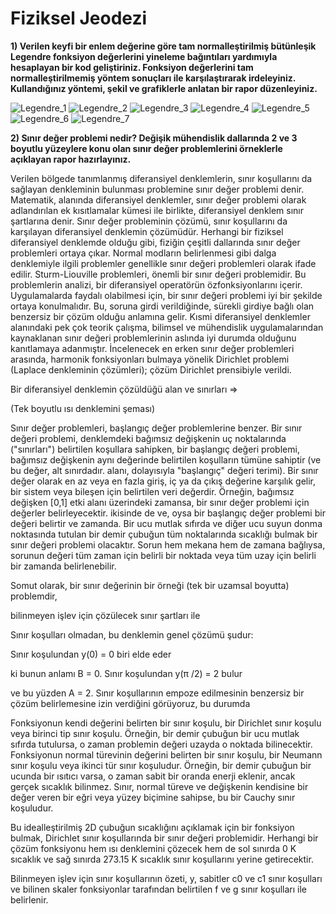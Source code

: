 # Fiziksel Jeodezi

 **1) Verilen keyfi bir enlem değerine göre tam normalleştirilmiş bütünleşik Legendre fonksiyon değerlerini yineleme bağıntıları yardımıyla hesaplayan bir kod geliştiriniz. Fonksiyon değerlerini tam normalleştirilmemiş yöntem sonuçları ile karşılaştırarak irdeleyiniz. Kullandığınız yöntemi, şekil ve grafiklerle anlatan bir rapor düzenleyiniz.**


![Legendre_1](https://i.imgur.com/1hnV9UI.png)
![Legendre_2](https://i.hizliresim.com/FPDEPH.png)
![Legendre_3](https://i.hizliresim.com/q6pzyD.png)
![Legendre_4](https://i.hizliresim.com/iZqZmp.png)
![Legendre_5](https://i.imgur.com/kWK9jrk.png)
![Legendre_6](https://i.hizliresim.com/fb6lY4.png)
![Legendre_7](https://i.imgur.com/foa21Gn.png)


 **2) Sınır değer problemi nedir? Değişik mühendislik dallarında 2 ve 3 boyutlu yüzeylere konu olan sınır değer problemlerini örneklerle açıklayan rapor hazırlayınız.**
 
 
Verilen bölgede tanımlanmış diferansiyel denklemlerin, sınır koşullarını da sağlayan denkleminin bulunması problemine sınır değer problemi denir.
Matematik, alanında diferansiyel denklemler, sınır değer problemi olarak adlandırılan ek kısıtlamalar kümesi ile birlikte, diferansiyel denklem sınır şartlarına denir. Sınır değer probleminin çözümü, sınır koşullarını da karşılayan diferansiyel denklemin çözümüdür.
Herhangi bir fiziksel diferansiyel denklemde olduğu gibi, fiziğin çeşitli dallarında sınır değer problemleri ortaya çıkar. Normal modların belirlenmesi gibi dalga denklemiyle ilgili problemler genellikle sınır değeri problemleri olarak ifade edilir. Sturm-Liouville problemleri, önemli bir sınır değeri problemidir. Bu problemlerin analizi, bir diferansiyel operatörün özfonksiyonlarını içerir.
Uygulamalarda faydalı olabilmesi için, bir sınır değeri problemi iyi bir şekilde ortaya konulmalıdır. Bu, soruna girdi verildiğinde, sürekli girdiye bağlı olan benzersiz bir çözüm olduğu anlamına gelir. Kısmi diferansiyel denklemler alanındaki pek çok teorik çalışma, bilimsel ve mühendislik uygulamalarından kaynaklanan sınır değeri problemlerinin aslında iyi durumda olduğunu kanıtlamaya adanmıştır.
İncelenecek en erken sınır değer problemleri arasında, harmonik fonksiyonları bulmaya yönelik Dirichlet problemi (Laplace denkleminin çözümleri); çözüm Dirichlet prensibiyle verildi.



Bir diferansiyel denklemin çözüldüğü alan ve sınırları =>









(Tek boyutlu ısı denklemini şeması)

Sınır değer problemleri, başlangıç değer problemlerine benzer. Bir sınır değeri problemi, denklemdeki bağımsız değişkenin uç noktalarında ("sınırları") belirtilen koşullara sahipken, bir başlangıç değeri problemi, bağımsız değişkenin aynı değerinde belirtilen koşulların tümüne sahiptir (ve bu değer, alt sınırdadır. alanı, dolayısıyla "başlangıç" değeri terimi). Bir sınır değer olarak en az veya en fazla giriş, iç ya da çıkış değerine karşılık gelir, bir sistem veya bileşen için belirtilen veri değerdir.
Örneğin, bağımsız değişken [0,1] etki alanı üzerindeki zamansa, bir sınır değer problemi için değerler belirleyecektir. ikisinde de ve, oysa bir başlangıç değer problemi bir değeri belirtir ve zamanda.
Bir ucu mutlak sıfırda ve diğer ucu suyun donma noktasında tutulan bir demir çubuğun tüm noktalarında sıcaklığı bulmak bir sınır değeri problemi olacaktır.
Sorun hem mekana hem de zamana bağlıysa, sorunun değeri tüm zaman için belirli bir noktada veya tüm uzay için belirli bir zamanda belirlenebilir.

Somut olarak, bir sınır değerinin bir örneği (tek bir uzamsal boyutta) problemdir,



bilinmeyen işlev için çözülecek sınır şartları ile



Sınır koşulları olmadan, bu denklemin genel çözümü şudur: 



Sınır koşulundan y(0) = 0 biri elde eder




ki bunun anlamı B = 0. Sınır koşulundan y(π /2) = 2 bulur



ve bu yüzden A = 2. Sınır koşullarının empoze edilmesinin benzersiz bir çözüm belirlemesine izin verdiğini görüyoruz, bu durumda 



Fonksiyonun kendi değerini belirten bir sınır koşulu, bir Dirichlet sınır koşulu veya birinci tip sınır koşulu. Örneğin, bir demir çubuğun bir ucu mutlak sıfırda tutulursa, o zaman problemin değeri uzayda o noktada bilinecektir.
Fonksiyonun normal türevinin değerini belirten bir sınır koşulu, bir Neumann sınır koşulu veya ikinci tür sınır koşuludur. Örneğin, bir demir çubuğun bir ucunda bir ısıtıcı varsa, o zaman sabit bir oranda enerji eklenir, ancak gerçek sıcaklık bilinmez.
Sınır, normal türeve ve değişkenin kendisine bir değer veren bir eğri veya yüzey biçimine sahipse, bu bir Cauchy sınır koşuludur.








Bu idealleştirilmiş 2D çubuğun sıcaklığını açıklamak için bir fonksiyon bulmak, Dirichlet sınır koşullarında bir sınır değeri problemidir. Herhangi bir çözüm fonksiyonu hem ısı denklemini çözecek hem de sol sınırda 0 K sıcaklık ve sağ sınırda 273.15 K sıcaklık sınır koşullarını yerine getirecektir.










Bilinmeyen işlev için sınır koşullarının özeti, y, sabitler c0 ve c1 sınır koşulları ve bilinen skaler fonksiyonlar tarafından belirtilen f ve g sınır koşulları ile belirlenir. 
